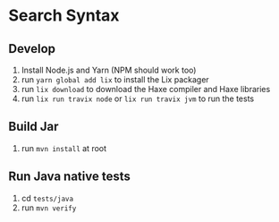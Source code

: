 # Search Syntax

## Develop

1. Install Node.js and Yarn (NPM should work too)
1. run `yarn global add lix` to install the Lix packager
1. run `lix download` to download the Haxe compiler and Haxe libraries
1. run `lix run travix node` or `lix run travix jvm` to run the tests 

## Build Jar

1. run `mvn install` at root

## Run Java native tests

1. cd `tests/java`
1. run `mvn verify`

